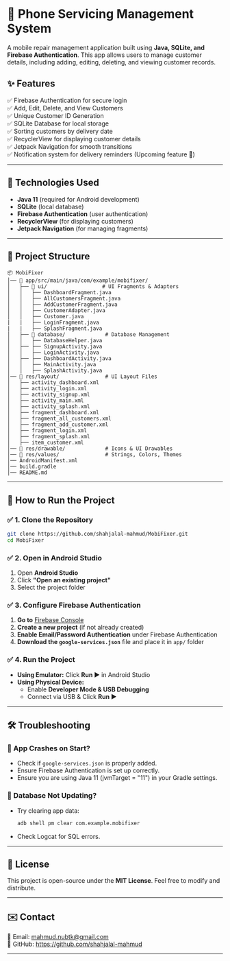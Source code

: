 # 📱 Phone Servicing Management System  

A mobile repair management application built using **Java, SQLite, and Firebase Authentication**. This app allows users to manage customer details, including adding, editing, deleting, and viewing customer records.  

## ✨ Features  
✅ Firebase Authentication for secure login  
✅ Add, Edit, Delete, and View Customers  
✅ Unique Customer ID Generation  
✅ SQLite Database for local storage  
✅ Sorting customers by delivery date  
✅ RecyclerView for displaying customer details  
✅ Jetpack Navigation for smooth transitions  
✅ Notification system for delivery reminders (Upcoming feature 🚀)  

---

## 📌 Technologies Used
- **Java 11** (required for Android development)
- **SQLite** (local database)
- **Firebase Authentication** (user authentication)
- **RecyclerView** (for displaying customers)
- **Jetpack Navigation** (for managing fragments)

---

## 📂 Project Structure  

```
📦 MobiFixer
│── 📂 app/src/main/java/com/example/mobifixer/
│   ├── 📂 ui/                  # UI Fragments & Adapters
│   │   ├── DashboardFragment.java
│   │   ├── AllCustomersFragment.java
│   │   ├── AddCustomerFragment.java
│   │   ├── CustomerAdapter.java
│   │   ├── Customer.java
|   |   ├── LoginFragment.java
|   |   ├── SplashFragment.java
│   ├── 📂 database/             # Database Management
│   │   ├── DatabaseHelper.java
│   ├── ├── SignupActivity.java
│   │   ├── LoginActivity.java
│   ├── ├── DashboardActivity.java
│   │   ├── MainActivity.java
│   │   ├── SplashActivity.java
│── 📂 res/layout/               # UI Layout Files
│   ├── activity_dashboard.xml
│   ├── activity_login.xml
│   ├── activity_signup.xml
│   ├── activity_main.xml
│   ├── activity_splash.xml
│   ├── fragment_dashboard.xml
│   ├── fragment_all_customers.xml
│   ├── fragment_add_customer.xml
│   ├── fragment_login.xml
│   ├── fragment_splash.xml
│   ├── item_customer.xml
│── 📂 res/drawable/             # Icons & UI Drawables
│── 📂 res/values/               # Strings, Colors, Themes
│── AndroidManifest.xml
│── build.gradle
│── README.md
```

---

## 🚀 How to Run the Project  

### ✅ 1. Clone the Repository  
```bash
git clone https://github.com/shahjalal-mahmud/MobiFixer.git
cd MobiFixer
```

### ✅ 2. Open in Android Studio  
1. Open **Android Studio**  
2. Click **"Open an existing project"**  
3. Select the project folder  

### ✅ 3. Configure Firebase Authentication  
1. **Go to** [Firebase Console](https://console.firebase.google.com/)  
2. **Create a new project** (if not already created)  
3. **Enable Email/Password Authentication** under Firebase Authentication  
4. **Download the `google-services.json`** file and place it in `app/` folder  

### ✅ 4. Run the Project  
- **Using Emulator:** Click **Run ▶** in Android Studio  
- **Using Physical Device:**  
  - Enable **Developer Mode & USB Debugging**  
  - Connect via USB & Click **Run ▶**  

---

## 🛠 Troubleshooting  
### 🔹 App Crashes on Start?  
- Check if `google-services.json` is properly added.  
- Ensure Firebase Authentication is set up correctly.  
- Ensure you are using Java 11 (jvmTarget = "11") in your Gradle settings.

### 🔹 Database Not Updating?  
- Try clearing app data:  
  ```bash
  adb shell pm clear com.example.mobifixer
  ```
- Check Logcat for SQL errors.  

---

## 📜 License  
This project is open-source under the **MIT License**. Feel free to modify and distribute.  

---

## ✉️ Contact  
📧 Email: mahmud.nubtk@gmail.com  
🔗 GitHub: https://github.com/shahjalal-mahmud  

---
